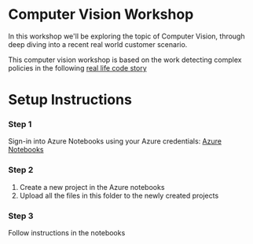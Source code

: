 # Computer Vision Workshop
In this workshop we'll be exploring the topic of Computer Vision, through deep diving into a recent real world customer scenario. 
 
This computer vision workshop is based on the work detecting complex policies in the following [real life code story](https://www.microsoft.com/developerblog/2017/07/31/using-object-detection-complex-image-classification-scenarios/)

# Setup Instructions
### Step 1 
Sign-in into Azure Notebooks using your Azure credentials: [Azure Notebooks](https://notebooks.azure.com/)

### Step 2 
1. Create a new project in the Azure notebooks
2. Upload all the files in this folder to the newly created projects

### Step 3 
Follow instructions in the notebooks

